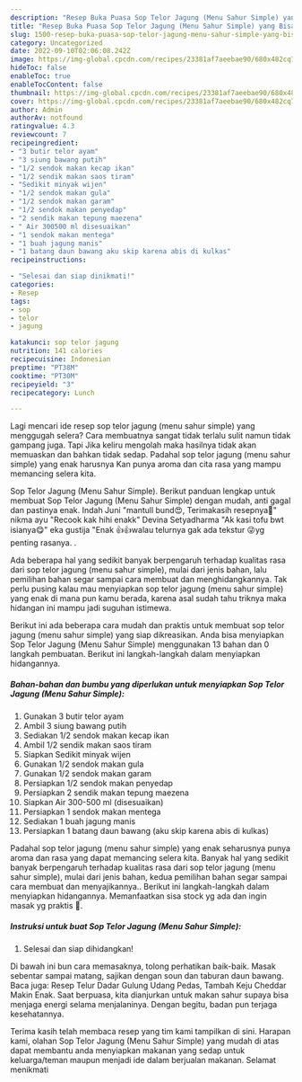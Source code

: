 ```yaml
---
description: "Resep Buka Puasa Sop Telor Jagung (Menu Sahur Simple) yang Bisa Manjain Lidah"
title: "Resep Buka Puasa Sop Telor Jagung (Menu Sahur Simple) yang Bisa Manjain Lidah"
slug: 1500-resep-buka-puasa-sop-telor-jagung-menu-sahur-simple-yang-bisa-manjain-lidah
category: Uncategorized
date: 2022-09-10T02:06:08.242Z
image: https://img-global.cpcdn.com/recipes/23381af7aeebae90/680x482cq70/sop-telor-jagung-menu-sahur-simple-foto-resep-utama.jpg
hideToc: false
enableToc: true
enableTocContent: false
thumbnail: https://img-global.cpcdn.com/recipes/23381af7aeebae90/680x482cq70/sop-telor-jagung-menu-sahur-simple-foto-resep-utama.jpg
cover: https://img-global.cpcdn.com/recipes/23381af7aeebae90/680x482cq70/sop-telor-jagung-menu-sahur-simple-foto-resep-utama.jpg
author: Admin
authorAv: notfound
ratingvalue: 4.3
reviewcount: 7
recipeingredient:
- "3 butir telor ayam"
- "3 siung bawang putih"
- "1/2 sendok makan kecap ikan"
- "1/2 sendik makan saos tiram"
- "Sedikit minyak wijen"
- "1/2 sendok makan gula"
- "1/2 sendok makan garam"
- "1/2 sendok makan penyedap"
- "2 sendik makan tepung maezena"
- " Air 300500 ml disesuaikan"
- "1 sendok makan mentega"
- "1 buah jagung manis"
- "1 batang daun bawang aku skip karena abis di kulkas"
recipeinstructions:

- "Selesai dan siap dinikmati!"
categories:
- Resep
tags:
- sop
- telor
- jagung

katakunci: sop telor jagung 
nutrition: 141 calories
recipecuisine: Indonesian
preptime: "PT38M"
cooktime: "PT30M"
recipeyield: "3"
recipecategory: Lunch

---
```



Lagi mencari ide resep sop telor jagung (menu sahur simple) yang menggugah selera? Cara membuatnya sangat tidak terlalu sulit namun tidak gampang juga. Tapi Jika keliru mengolah maka hasilnya tidak akan memuaskan dan bahkan tidak sedap. Padahal sop telor jagung (menu sahur simple) yang enak harusnya Kan punya aroma dan cita rasa yang mampu memancing selera kita.


Sop Telor Jagung (Menu Sahur Simple). Berikut panduan lengkap untuk membuat Sop Telor Jagung (Menu Sahur Simple) dengan mudah, anti gagal dan pastinya enak. Indah Juni &#34;mantull bund😍, Terimakasih resepnya🥰&#34; nikma ayu &#34;Recook kak hihi enakk&#34; Devina Setyadharma &#34;Ak kasi tofu bwt isianya😋&#34; eka gustija &#34;Enak 👍👍walau telurnya gak ada tekstur 😜yg penting rasanya. .

Ada beberapa hal yang sedikit banyak berpengaruh terhadap kualitas rasa dari sop telor jagung (menu sahur simple), mulai dari jenis bahan, lalu pemilihan bahan segar sampai cara membuat dan menghidangkannya. Tak perlu pusing kalau mau menyiapkan sop telor jagung (menu sahur simple) yang enak di mana pun kamu berada, karena asal sudah tahu triknya maka hidangan ini mampu jadi suguhan istimewa.


Berikut ini ada beberapa cara mudah dan praktis untuk membuat sop telor jagung (menu sahur simple) yang siap dikreasikan. Anda bisa menyiapkan Sop Telor Jagung (Menu Sahur Simple) menggunakan 13 bahan dan 0 langkah pembuatan. Berikut ini langkah-langkah dalam menyiapkan hidangannya.

<!--inarticleads1-->

##### Bahan-bahan dan bumbu yang diperlukan untuk menyiapkan Sop Telor Jagung (Menu Sahur Simple):

1. Gunakan 3 butir telor ayam
1. Ambil 3 siung bawang putih
1. Sediakan 1/2 sendok makan kecap ikan
1. Ambil 1/2 sendik makan saos tiram
1. Siapkan Sedikit minyak wijen
1. Gunakan 1/2 sendok makan gula
1. Gunakan 1/2 sendok makan garam
1. Persiapkan 1/2 sendok makan penyedap
1. Persiapkan 2 sendik makan tepung maezena
1. Siapkan  Air 300-500 ml (disesuaikan)
1. Persiapkan 1 sendok makan mentega
1. Sediakan 1 buah jagung manis
1. Persiapkan 1 batang daun bawang (aku skip karena abis di kulkas)


Padahal sop telor jagung (menu sahur simple) yang enak seharusnya punya aroma dan rasa yang dapat memancing selera kita. Banyak hal yang sedikit banyak berpengaruh terhadap kualitas rasa dari sop telor jagung (menu sahur simple), mulai dari jenis bahan, kedua pemilihan bahan segar sampai cara membuat dan menyajikannya.. Berikut ini langkah-langkah dalam menyiapkan hidangannya. Memanfaatkan sisa stock yg ada dan ingin masak yg praktis 🤪. 

<!--inarticleads2-->

##### Instruksi untuk buat Sop Telor Jagung (Menu Sahur Simple):


1. Selesai dan siap dihidangkan!

Di bawah ini bun cara memasaknya, tolong perhatikan baik-baik. Masak sebentar sampai matang, sajikan dengan soun dan taburan daun bawang. Baca juga: Resep Telur Dadar Gulung Udang Pedas, Tambah Keju Cheddar Makin Enak. Saat berpuasa, kita dianjurkan untuk makan sahur supaya bisa menjaga energi selama menjalaninya. Dengan begitu, badan pun terjaga kesehatannya. 

Terima kasih telah membaca resep yang tim kami tampilkan di sini. Harapan kami, olahan Sop Telor Jagung (Menu Sahur Simple) yang mudah di atas dapat membantu anda menyiapkan makanan yang sedap untuk keluarga/teman maupun menjadi ide dalam berjualan makanan. Selamat menikmati

